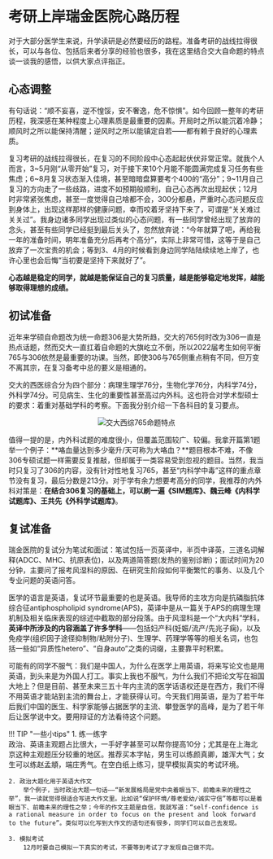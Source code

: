 # 考研上岸瑞金医院心路历程

对于大部分医学生来说，升学读研是必然要经历的路程。准备考研的战线拉得很长，可以与各位、包括后来者分享的经验也很多，我在这里结合交大自命题的特点谈一谈我的感悟，以供大家点评指正。

## 心态调整

有句话说：“顺不妄喜，逆不惶馁，安不奢逸，危不惊惧”。如今回顾一整年的考研历程，我深感在某种程度上心理素质是最重要的因素。开局时之所以能沉着冷静；顺风时之所以能保持清醒；逆风时之所以能镇定自若——都有赖于良好的心理素质。

复习考研的战线拉得很长，在复习的不同阶段中心态起起伏伏非常正常。就我个人而言，3~5月刚“从零开始”复习，对于接下来10个月能不能圆满完成复习任务有些焦虑；6~8月复习状态渐入佳境，甚至暗暗盘算要考个400的“高分”；9~11月自己复习的方向走了一些歧路，进度不如预期般顺利，自己心态再次出现起伏；12月时非常紧张焦虑，甚至一度觉得自己啥都不会，300分都悬，严重时心态问题反应到身体上，出现这样那样的健康问题，幸而咬着牙坚持下来了，可谓是“关关难过关关过”。我身边诸多同学出现过类似的心态问题，有一些同学曾经出现了放弃的念头，甚至有些同学已经挺到最后关头了，忽然放弃说：“今年就算了吧，再给我一年的准备时间，明年准备充分后再考个高分”，实际上非常可惜，这等于是自己放弃了一次宝贵的机会；等到3、4月的时候看到身边同学陆陆续续地上岸了，也许心里也会后悔“当初要是坚持下来就好了”。

**心态越是稳定的同学，就越是能保证自己的复习质量，越是能够稳定地发挥，越能够取得理想的成绩。**

## 初试准备

近年来学硕自命题改为统一命题306是大势所趋，交大的765何时改为306一直是热点话题，然而交大一直扛着自命题的大旗屹立不倒，所以2022届考生如何平衡765与306依然是最重要的功课。当然，即使306与765侧重点稍有不同，但万变不离其宗，在复习备考中总的要义是相通的。

交大的西医综合分为四个部分：病理生理学76分，生物化学76分，内科学74分，外科学74分。可见病生、生化的重要性甚至高过内外科。这也符合对学术型硕士的要求：着重对基础学科的考察。下面我分别介绍一下各科目的复习要点。

<div align=center>
<img src="https://xunlutzp.gitee.io/Image/Ch9_7_1.png" alt="交大西综765命题特点">
</div>

值得一提的是，内外科试题的难度很小，但覆盖范围较广、较偏。我拿开篇第1题举一个例子：**咯血量达到多少毫升/天可称为大咯血？**题目根本不难，不像306专硕试题一样需要反复推敲，但却属于一类容易受到忽视的题目。当然，我当时只复习了306的内容，没有针对性地复习765，甚至“内科学中毒”这样的重点章节没有复习，最后分数是213分。对于学有余力想要考高分的同学，我推荐的内外科对策是：**在结合306复习的基础上，可以刷一遍《SIM题库》、魏云峰《内科学试题库》、王共先《外科学试题库》**。

## 复试准备

瑞金医院的复试分为笔试和面试：笔试包括一页英译中，半页中译英，三道名词解释(ADCC、MHC、抗原表位)，以及两道简答题(发热的鉴别诊断)；面试时间为20分钟，主要问了报考风湿科的原因、在研究生阶段如何平衡繁忙的事务、以及几个专业问题的英语问答。

医学的语言是英语，复试环节最重要的也是英语。我导师的主攻方向是抗磷脂抗体综合征antiphospholipid syndrome(APS)，英译中是从一篇关于APS的病理生理机制及相关临床表现的综述中截取的部分段落。由于风湿科是一个“大内科”学科，**英译中所涉及的内容涵盖了许多学科**——包括妇产科(妊娠/流产/先兆子痫)，以及免疫学(组织因子途径抑制物/粘附分子)、生理学、药理学等等的相关名词，也包括一些如“异质性hetero”、“自身auto”之类的词缀，主要靠平时积累。

可能有的同学不服气：我们是中国人，为什么在医学上用英语，将来写论文也是用英语，到头来是为外国人打工。事实上我也不服气，为什么我们不把论文写在祖国大地上？但是目前、甚至未来三五十年内主流的医学话语权还是在西方，我们不得不用英语才能站到主流的舞台上，才能获得认可。今天我们用英语，是为了若干年后我们中国的医生、科学家能够占据医学的主流、攀登医学的高峰，是为了若干年后让医学说中文。要用辩证的方法看待这个问题。

!!! TIP "一些小tips"
    1. 练一练字    
        政治、英语主观题占比很大，一手好字甚至可以帮你提高10分；尤其是在上海北京这种主观题压分较重的地区。推荐买本字帖，男生可以练颜真卿，雄浑大气；女生可以练赵孟頫，端庄秀气。在空白纸上练习，提早模拟真实的考试环境。

    2. 政治大题化用于英语大作文    
        举个例子，当时政治大题一句话——“新发展格局是党中央着眼当下、前瞻未来的理性之举”，我一读就觉得很适合写进大作文里。比如说“保护环境/尊老爱幼/诚实守信”等都可以是着眼当下、前瞻未来的理性之举；今年的作文主题是自信，我就写道：“self-confidence is a rational measure in order to focus on the present and look forward to the future”。类似可以化写到大作文的语句还有很多，同学们可以自己去发现。

    3. 模拟考试    
        12月时要自己模拟一下真实的考试，不要等到考试了才发现自己做不完。